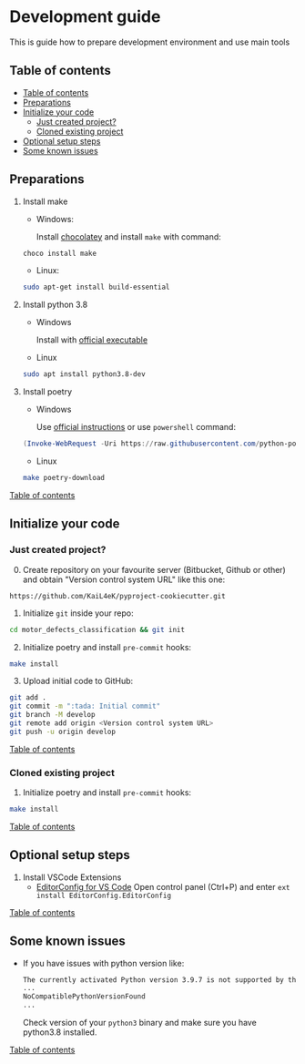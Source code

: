 # Development guide

This is guide how to prepare development environment and use main tools

## Table of contents

- [Table of contents](#table-of-contents)
- [Preparations](#preparations)
- [Initialize your code](#initialize-your-code)
  - [Just created project?](#just-created-project)
  - [Cloned existing project](#cloned-existing-project)
- [Optional setup steps](#optional-setup-steps)
- [Some known issues](#some-known-issues)

## Preparations

1. Install make
    - Windows:

        Install [chocolatey](https://chocolatey.org/install) and install `make` with command:

    ```powershell
    choco install make
    ```

    - Linux:

    ```bash
    sudo apt-get install build-essential
    ```

1. Install python 3.8
    - Windows

        Install with [official executable](https://www.python.org/downloads/)

    - Linux

    ```bash
    sudo apt install python3.8-dev
    ```

1. Install poetry

   - Windows

        Use [official instructions](https://python-poetry.org/docs/#windows-powershell-install-instructions) or use `powershell` command:

    ```powershell
    (Invoke-WebRequest -Uri https://raw.githubusercontent.com/python-poetry/poetry/master/get-poetry.py -UseBasicParsing).Content | python -
    ```

   - Linux

    ```bash
    make poetry-download
    ```

[Table of contents](#table-of-contents)

## Initialize your code

### Just created project?

0. Create repository on your favourite server (Bitbucket, Github or other) and obtain "Version control system URL" like this one:

```url
https://github.com/KaiL4eK/pyproject-cookiecutter.git
```

1. Initialize `git` inside your repo:

```bash
cd motor_defects_classification && git init
```

2. Initialize poetry and install `pre-commit` hooks:

```bash
make install
```

3. Upload initial code to GitHub:

```bash
git add .
git commit -m ":tada: Initial commit"
git branch -M develop
git remote add origin <Version control system URL>
git push -u origin develop
```

[Table of contents](#table-of-contents)

### Cloned existing project

1. Initialize poetry and install `pre-commit` hooks:

```bash
make install
```

[Table of contents](#table-of-contents)

## Optional setup steps

1. Install VSCode Extensions
   - [EditorConfig for VS Code](https://marketplace.visualstudio.com/items?itemName=EditorConfig.EditorConfig)
      Open control panel (Ctrl+P) and enter `ext install EditorConfig.EditorConfig`



[Table of contents](#table-of-contents)

## Some known issues

- If you have issues with python version like:

    ```bash
    The currently activated Python version 3.9.7 is not supported by the project (~3.8.0)
    ...
    NoCompatiblePythonVersionFound
    ...
    ```

    Check version of your `python3` binary and make sure you have python3.8 installed.

[Table of contents](#table-of-contents)

